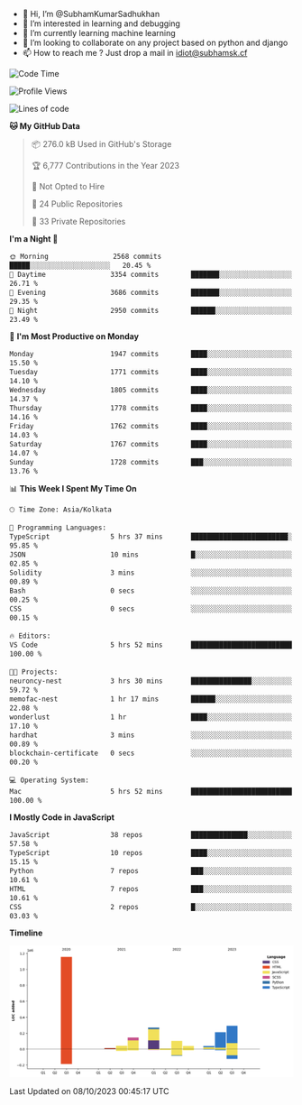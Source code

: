 - 👋 Hi, I’m @SubhamKumarSadhukhan
- 👀 I’m interested in learning and debugging
- 🌱 I’m currently learning machine learning
- 💞️ I’m looking to collaborate on any project based on python and django
- 📫 How to reach me ?
      Just drop a mail in idiot@subhamsk.cf

<!---
SubhamKumarSadhukhan/SubhamKumarSadhukhan is a ✨ special ✨ repository because its `README.md` (this file) appears on your GitHub profile.
You can click the Preview link to take a look at your changes.
--->


<!--START_SECTION:waka-->
![Code Time](http://img.shields.io/badge/Code%20Time-1%2C588%20hrs%2032%20mins-blue)

![Profile Views](http://img.shields.io/badge/Profile%20Views-21-blue)

![Lines of code](https://img.shields.io/badge/From%20Hello%20World%20I%27ve%20Written-2.3%20million%20lines%20of%20code-blue)

**🐱 My GitHub Data** 

> 📦 276.0 kB Used in GitHub's Storage 
 > 
> 🏆 6,777 Contributions in the Year 2023
 > 
> 🚫 Not Opted to Hire
 > 
> 📜 24 Public Repositories 
 > 
> 🔑 33 Private Repositories 
 > 
**I'm a Night 🦉** 

```text
🌞 Morning                2568 commits        █████░░░░░░░░░░░░░░░░░░░░   20.45 % 
🌆 Daytime                3354 commits        ███████░░░░░░░░░░░░░░░░░░   26.71 % 
🌃 Evening                3686 commits        ███████░░░░░░░░░░░░░░░░░░   29.35 % 
🌙 Night                  2950 commits        ██████░░░░░░░░░░░░░░░░░░░   23.49 % 
```
📅 **I'm Most Productive on Monday** 

```text
Monday                   1947 commits        ████░░░░░░░░░░░░░░░░░░░░░   15.50 % 
Tuesday                  1771 commits        ████░░░░░░░░░░░░░░░░░░░░░   14.10 % 
Wednesday                1805 commits        ████░░░░░░░░░░░░░░░░░░░░░   14.37 % 
Thursday                 1778 commits        ████░░░░░░░░░░░░░░░░░░░░░   14.16 % 
Friday                   1762 commits        ████░░░░░░░░░░░░░░░░░░░░░   14.03 % 
Saturday                 1767 commits        ████░░░░░░░░░░░░░░░░░░░░░   14.07 % 
Sunday                   1728 commits        ███░░░░░░░░░░░░░░░░░░░░░░   13.76 % 
```


📊 **This Week I Spent My Time On** 

```text
🕑︎ Time Zone: Asia/Kolkata

💬 Programming Languages: 
TypeScript               5 hrs 37 mins       ████████████████████████░   95.85 % 
JSON                     10 mins             █░░░░░░░░░░░░░░░░░░░░░░░░   02.85 % 
Solidity                 3 mins              ░░░░░░░░░░░░░░░░░░░░░░░░░   00.89 % 
Bash                     0 secs              ░░░░░░░░░░░░░░░░░░░░░░░░░   00.25 % 
CSS                      0 secs              ░░░░░░░░░░░░░░░░░░░░░░░░░   00.15 % 

🔥 Editors: 
VS Code                  5 hrs 52 mins       █████████████████████████   100.00 % 

🐱‍💻 Projects: 
neuroncy-nest            3 hrs 30 mins       ███████████████░░░░░░░░░░   59.72 % 
memofac-nest             1 hr 17 mins        ██████░░░░░░░░░░░░░░░░░░░   22.08 % 
wonderlust               1 hr                ████░░░░░░░░░░░░░░░░░░░░░   17.10 % 
hardhat                  3 mins              ░░░░░░░░░░░░░░░░░░░░░░░░░   00.89 % 
blockchain-certificate   0 secs              ░░░░░░░░░░░░░░░░░░░░░░░░░   00.20 % 

💻 Operating System: 
Mac                      5 hrs 52 mins       █████████████████████████   100.00 % 
```

**I Mostly Code in JavaScript** 

```text
JavaScript               38 repos            ██████████████░░░░░░░░░░░   57.58 % 
TypeScript               10 repos            ████░░░░░░░░░░░░░░░░░░░░░   15.15 % 
Python                   7 repos             ███░░░░░░░░░░░░░░░░░░░░░░   10.61 % 
HTML                     7 repos             ███░░░░░░░░░░░░░░░░░░░░░░   10.61 % 
CSS                      2 repos             █░░░░░░░░░░░░░░░░░░░░░░░░   03.03 % 
```



**Timeline**

![Lines of Code chart](https://raw.githubusercontent.com/SubhamKumarSadhukhan/SubhamKumarSadhukhan/main/assets/bar_graph.png)


 Last Updated on 08/10/2023 00:45:17 UTC
<!--END_SECTION:waka-->
